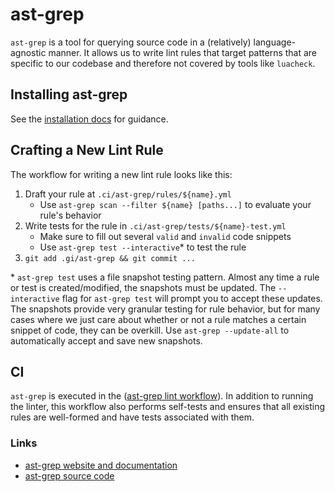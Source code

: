 # ast-grep

`ast-grep` is a tool for querying source code in a (relatively)
language-agnostic manner. It allows us to write lint rules that target patterns
that are specific to our codebase and therefore not covered by tools like
`luacheck`.

## Installing ast-grep

See the [installation docs](https://ast-grep.github.io/guide/quick-start.html#installation)
for guidance.


## Crafting a New Lint Rule

The workflow for writing a new lint rule looks like this:

1. Draft your rule at `.ci/ast-grep/rules/${name}.yml`
    * Use `ast-grep scan --filter ${name} [paths...]` to evaluate your rule's behavior
2. Write tests for the rule in `.ci/ast-grep/tests/${name}-test.yml`
    * Make sure to fill out several `valid` and `invalid` code snippets
    * Use `ast-grep test --interactive`* to test the rule
3. `git add .gi/ast-grep && git commit ...`

\* `ast-grep test` uses a file snapshot testing pattern. Almost any time a rule
or test is created/modified, the snapshots must be updated. The `--interactive`
flag for `ast-grep test` will prompt you to accept these updates. The snapshots
provide very granular testing for rule behavior, but for many cases where we
just care about whether or not a rule matches a certain snippet of code, they
can be overkill. Use `ast-grep --update-all` to automatically accept and save
new snapshots.

## CI

`ast-grep` is executed in the ([ast-grep lint
workflow](/.github/workflows/ast-grep.yml)). In addition to running the linter,
this workflow also performs self-tests and ensures that all existing rules are
well-formed and have tests associated with them.

### Links

* [ast-grep website and documentation](https://ast-grep.github.io)
* [ast-grep source code](https://github.com/ast-grep/ast-grep)

